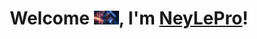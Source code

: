 <div align="center">
  
<div class="particles-js">
  </div>

<h1>Welcome <img src="img/Hi.GIF" width="40px" />, I'm <a href="https://www.github.com/NeyLePro">NeyLePro</a>!</h1>
</div>



